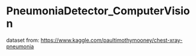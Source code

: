 # PneumoniaDetector_ComputerVision

dataset from: https://www.kaggle.com/paultimothymooney/chest-xray-pneumonia
